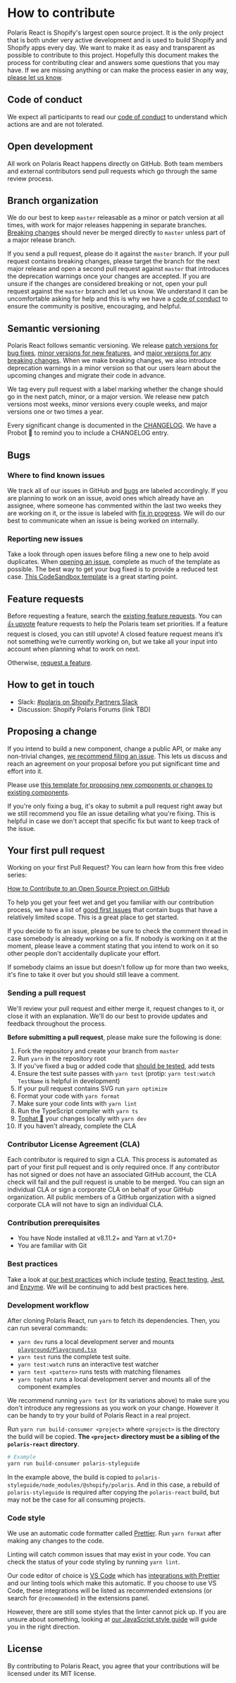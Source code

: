 # How to contribute

Polaris React is Shopify's largest open source project. It is the only project that is both under very active development and is used to build Shopify and Shopify apps every day. We want to make it as easy and transparent as possible to contribute to this project. Hopefully this document makes the process for contributing clear and answers some questions that you may have. If we are missing anything or can make the process easier in any way, [please let us know][polaris-email].

## Code of conduct

We expect all participants to read our [code of conduct][code-of-conduct] to understand which actions are and are not tolerated.

## Open development

All work on Polaris React happens directly on GitHub. Both team members and external contributors send pull requests which go through the same review process.

## Branch organization

We do our best to keep `master` releasable as a minor or patch version at all times, with work for major releases happening in separate branches. [Breaking changes][breaking-changes] should never be merged directly to `master` unless part of a major release branch.

If you send a pull request, please do it against the `master` branch. If your pull request contains breaking changes, please target the branch for the next major release and open a second pull request against `master` that introduces the deprecation warnings once your changes are accepted. If you are unsure if the changes are considered breaking or not, open your pull request against the `master` branch and let us know. We understand it can be uncomfortable asking for help and this is why we have a [code of conduct][code-of-conduct] to ensure the community is positive, encouraging, and helpful.

## Semantic versioning

Polaris React follows semantic versioning. We release [patch versions for bug fixes][patches], [minor versions for new features][minor], and [major versions for any breaking changes][breaking-changes]. When we make breaking changes, we also introduce deprecation warnings in a minor version so that our users learn about the upcoming changes and migrate their code in advance.

We tag every pull request with a label marking whether the change should go in the next patch, minor, or a major version. We release new patch versions most weeks, minor versions every couple weeks, and major versions one or two times a year.

Every significant change is documented in the [CHANGELOG][changelog]. We have a Probot 🤖 to remind you to include a CHANGELOG entry.

## Bugs

### Where to find known issues

We track all of our issues in GitHub and [bugs][bugs] are labeled accordingly. If you are planning to work on an issue, avoid ones which already have an assignee, where someone has commented within the last two weeks they are working on it, or the issue is labeled with [fix in progress][fix-in-progress]. We will do our best to communicate when an issue is being worked on internally.

### Reporting new issues

Take a look through open issues before filing a new one to help avoid duplicates. When [opening an issue][issue], complete as much of the template as possible. The best way to get your bug fixed is to provide a reduced test case. [This CodeSandbox template][codesandbox] is a great starting point.

## Feature requests

Before requesting a feature, search the [existing feature requests][existing-feature-requests]. You can [:+1: upvote][github-conversations-help] feature requests to help the Polaris team set priorities. If a feature request is closed, you can still upvote! A closed feature request means it’s not something we’re currently working on, but we take all your input into account when planning what to work on next.

Otherwise, [request a feature][feature-request].

## How to get in touch

- Slack: [#polaris on Shopify Partners Slack][polaris-partners-slack]
- Discussion: Shopify Polaris Forums (link TBD)

## Proposing a change

If you intend to build a new component, change a public API, or make any non-trivial changes, [we recommend filing an issue][feature-request]. This lets us discuss and reach an agreement on your proposal before you put significant time and effort into it.

Please use [this template for proposing new components or changes to existing components][new-component].

If you're only fixing a bug, it's okay to submit a pull request right away but we still recommend you file an issue detailing what you're fixing. This is helpful in case we don't accept that specific fix but want to keep track of the issue.

## Your first pull request

Working on your first Pull Request? You can learn how from this free video series:

[How to Contribute to an Open Source Project on GitHub][egghead-contributing]

To help you get your feet wet and get you familiar with our contribution process, we have a list of [good first issues][good-first-issues] that contain bugs that have a relatively limited scope. This is a great place to get started.

If you decide to fix an issue, please be sure to check the comment thread in case somebody is already working on a fix. If nobody is working on it at the moment, please leave a comment stating that you intend to work on it so other people don't accidentally duplicate your effort.

If somebody claims an issue but doesn't follow up for more than two weeks, it's fine to take it over but you should still leave a comment.

### Sending a pull request

We'll review your pull request and either merge it, request changes to it, or close it with an explanation. We'll do our best to provide updates and feedback throughout the process.

**Before submitting a pull request**, please make sure the following is done:

1. Fork the repository and create your branch from `master`
1. Run `yarn` in the repository root
1. If you've fixed a bug or added code that [should be tested][best-practices-testing], add tests
1. Ensure the test suite passes with `yarn test` (protip: `yarn test:watch TestName` is helpful in development)
1. If your pull request contains SVG run `yarn optimize`
1. Format your code with `yarn format`
1. Make sure your code lints with `yarn lint`
1. Run the TypeScript compiler with `yarn ts`
1. [Tophat 🎩][tophatting] your changes locally with `yarn dev`
1. If you haven't already, complete the CLA

### Contributor License Agreement (CLA)

Each contributor is required to sign a CLA. This process is automated as part of your first pull request and is only required once. If any contributor has not signed or does not have an associated GitHub account, the CLA check will fail and the pull request is unable to be merged. You can sign an individual CLA or sign a corporate CLA on behalf of your GitHub organization. All public members of a GitHub organization with a signed corporate CLA will not have to sign an individual CLA.

### Contribution prerequisites

- You have Node installed at v8.11.2+ and Yarn at v1.7.0+
- You are familiar with Git

### Best practices

Take a look at [our best practices][best-practices] which include [testing][best-practices-testing], [React testing][best-practices-react-testing], [Jest][best-practices-jest], and [Enzyme][best-practices-enzyme]. We will be continuing to add best practices here.

### Development workflow

After cloning Polaris React, run `yarn` to fetch its dependencies. Then, you can run several commands:

- `yarn dev` runs a local development server and mounts [`playground/Playground.tsx`][playground]
- `yarn test` runs the complete test suite.
- `yarn test:watch` runs an interactive test watcher
- `yarn test <pattern>` runs tests with matching filenames
- `yarn tophat` runs a local development server and mounts all of the component examples

We recommend running `yarn test` (or its variations above) to make sure you don't introduce any regressions as you work on your change. However it can be handy to try your build of Polaris React in a real project.

Run `yarn run build-consumer <project>` where `<project>` is the directory the build will be copied. **The `<project>` directory must be a sibling of the `polaris-react` directory**.

```sh
# Example
yarn run build-consumer polaris-styleguide
```

In the example above, the build is copied to `polaris-styleguide/node_modules/@shopify/polaris`. And in this case, a rebuild of `polaris-styleguide` is required after copying the `polaris-react` build, but may not be the case for all consuming projects.

### Code style

We use an automatic code formatter called [Prettier][prettier]. Run `yarn format` after making any changes to the code.

Linting will catch common issues that may exist in your code. You can check the status of your code styling by running `yarn lint`.

Our code editor of choice is [VS Code][vs-code] which has [integrations with Prettier][vs-code-prettier] and our linting tools which make this automatic. If you choose to use VS Code, these integrations will be listed as recommended extensions (or search for `@recommended`) in the extensions panel.

However, there are still some styles that the linter cannot pick up. If you are unsure about something, looking at [our JavaScript style guide][shopify-javascript] will guide you in the right direction.

## License

By contributing to Polaris React, you agree that your contributions will be licensed under its MIT license.

[polaris-email]: mailto:polaris@shopify.com
[code-of-conduct]: https://github.com/Shopify/polaris-react/blob/master/.github/CODE_OF_CONDUCT.md
[breaking-changes]: https://github.com/Shopify/polaris-react/blob/master/documentation/Versioning%20and%20changelog.md#major
[patches]: https://github.com/Shopify/polaris-react/blob/master/documentation/Versioning%20and%20changelog.md#patch
[minor]: https://github.com/Shopify/polaris-react/blob/master/documentation/Versioning%20and%20changelog.md#minor
[changelog]: https://github.com/Shopify/polaris-react/blob/master/CHANGELOG.md
[bugs]: https://github.com/Shopify/polaris-react/labels/Bug
[fix-in-progress]: https://github.com/Shopify/polaris-react/labels/fix%20in%20progress
[issue]: https://github.com/Shopify/polaris-react/issues/new?template=ISSUE.md
[codesandbox]: https://codesandbox.io/s/q82mlq0m26
[existing-feature-requests]: https://github.com/Shopify/polaris-react/issues?utf8=%E2%9C%93&q=is%3Aissue+label%3A%22feature+request%22+sort%3Areactions-%2B1-desc
[feature-request]: https://github.com/Shopify/polaris-react/issues/new?template=FEATURE_REQUEST.md
[polaris-partners-slack]: https://shopifypartners.slack.com/messages/C8PTBMWNR/
[github-conversations-help]: https://help.github.com/articles/about-conversations-on-github/
[new-component]: https://github.com/Shopify/polaris-react/issues/new?template=NEW_COMPONENT.md
[egghead-contributing]: https://egghead.io/series/how-to-contribute-to-an-open-source-project-on-github
[good-first-issues]: https://github.com/Shopify/polaris-react/labels/good%20first%20issue
[best-practices-testing]: https://github.com/Shopify/web-foundation/blob/master/Best%20practices/Testing.md
[tophatting]: https://github.com/Shopify/polaris-react/blob/master/documentation/Tophatting.md
[best-practices]: https://github.com/Shopify/web-foundation/tree/master/Best%20practices
[best-practices-react-testing]: (https://github.com/Shopify/web-foundation/blob/master/Best%20practices/React/Testing.md)
[best-practices-jest]: https://github.com/Shopify/web-foundation/blob/master/Best%20practices/Jest.md
[best-practices-enzyme]: https://github.com/Shopify/web-foundation/blob/master/Best%20practices/Enzyme.md
[playground]: https://github.com/Shopify/polaris-react/blob/master/playground/Playground.tsx
[prettier]: https://prettier.io/
[vs-code]: https://code.visualstudio.com/
[vs-code-prettier]: https://github.com/prettier/prettier-vscode
[shopify-javascript]: https://github.com/Shopify/javascript
